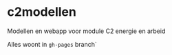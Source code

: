 # c2modellen

Modellen en webapp voor module C2 energie en arbeid

Alles woont in `gh-pages` branch`
